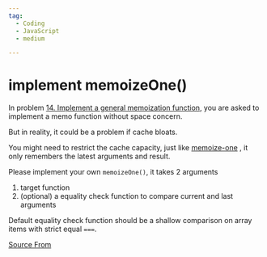 ```yaml
---
tag:
  - Coding
  - JavaScript
  - medium

---
```

  
# implement memoizeOne()

In problem [14\. Implement a general memoization function](https://bigfrontend.dev/problem/implement-general-memoization-function), you are asked to implement a memo function without space concern.

But in reality, it could be a problem if cache bloats.

You might need to restrict the cache capacity, just like [memoize-one](https://github.com/alexreardon/memoize-one) , it only remembers the latest arguments and result.

Please implement your own `memoizeOne()`, it takes 2 arguments

1.  target function
2.  (optional) a equality check function to compare current and last arguments

Default equality check function should be a shallow comparison on array items with strict equal `===`.


[Source From](https://bigfrontend.dev/problem/implement-memoizeOne)

  